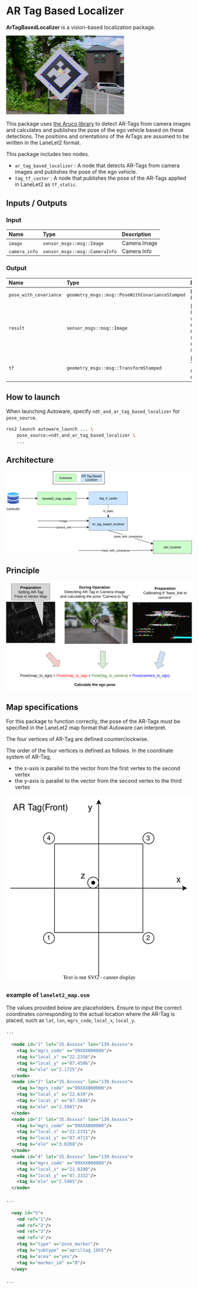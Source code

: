 # AR Tag Based Localizer

**ArTagBasedLocalizer** is a vision-based localization package.

<img src="./doc_image/ar_tag_image.png" width="320px">

This package uses [the Aruco library](https://index.ros.org/p/aruco/) to detect AR-Tags from camera images and calculates and publishes the pose of the ego vehicle based on these detections.
The positions and orientations of the ArTags are assumed to be written in the LaneLet2 format.

This package includes two nodes.

- `ar_tag_based_localizer` : A node that detects AR-Tags from camera images and publishes the pose of the ego vehicle.
- `tag_tf_caster` : A node that publishes the pose of the AR-Tags applied in LaneLet2 as `tf_static`.

## Inputs / Outputs

### Input

| Name          | Type                           | Description  |
| :------------ | :----------------------------- | :----------- |
| `image`       | `sensor_msgs::msg::Image`      | Camera Image |
| `camera_info` | `sensor_msgs::msg::CameraInfo` | Camera Info  |

### Output

| Name                   | Type                                            | Description                                                                               |
| :--------------------- | :---------------------------------------------- | :---------------------------------------------------------------------------------------- |
| `pose_with_covariance` | `geometry_msgs::msg::PoseWithCovarianceStamped` | Estimated Pose                                                                            |
| `result`               | `sensor_msgs::msg::Image`                       | [debug topic] Image in which marker detection results are superimposed on the input image |
| `tf`                   | `geometry_msgs::msg::TransformStamped`          | [debug topic] TF from camera to detected tag                                              |

## How to launch

When launching Autoware, specify `ndt_and_ar_tag_based_localizer` for `pose_source`.

```bash
ros2 launch autoware_launch ... \
    pose_source:=ndt_and_ar_tag_based_localizer \
    ...
```

## Architecture

![node diagram](./doc_image/node_diagram.drawio.svg)

## Principle

![principle](./doc_image/principle.png)

## Map specifications

For this package to function correctly, the pose of the AR-Tags must be specified in the LaneLet2 map format that Autoware can interpret.

The four vertices of AR-Tag are defined counterclockwise.

The order of the four vertices is defined as follows. In the coordinate system of AR-Tag,

- the x-axis is parallel to the vector from the first vertex to the second vertex
- the y-axis is parallel to the vector from the second vertex to the third vertex

![lanelet2 data structure](./doc_image/lanelet2_data_structure.drawio.svg)

### example of `lanelet2_map.osm`

The values provided below are placeholders.
Ensure to input the correct coordinates corresponding to the actual location where the AR-Tag is placed, such as `lat`, `lon`, `mgrs_code`, `local_x`, `local_y`.

```xml
...

  <node id="1" lat="35.8xxxxx" lon="139.6xxxxx">
    <tag k="mgrs_code" v="99XXX000000"/>
    <tag k="local_x" v="22.2356"/>
    <tag k="local_y" v="87.4506"/>
    <tag k="ele" v="2.1725"/>
  </node>
  <node id="2" lat="35.8xxxxx" lon="139.6xxxxx">
    <tag k="mgrs_code" v="99XXX000000"/>
    <tag k="local_x" v="22.639"/>
    <tag k="local_y" v="87.5886"/>
    <tag k="ele" v="2.5947"/>
  </node>
  <node id="3" lat="35.8xxxxx" lon="139.6xxxxx">
    <tag k="mgrs_code" v="99XXX000000"/>
    <tag k="local_x" v="22.2331"/>
    <tag k="local_y" v="87.4713"/>
    <tag k="ele" v="3.0208"/>
  </node>
  <node id="4" lat="35.8xxxxx" lon="139.6xxxxx">
    <tag k="mgrs_code" v="99XXX000000"/>
    <tag k="local_x" v="21.8298"/>
    <tag k="local_y" v="87.3332"/>
    <tag k="ele" v="2.5985"/>
  </node>

...

  <way id="5">
    <nd ref="1"/>
    <nd ref="2"/>
    <nd ref="3"/>
    <nd ref="4"/>
    <tag k="type" v="pose_marker"/>
    <tag k="subtype" v="apriltag_16h5"/>
    <tag k="area" v="yes"/>
    <tag k="marker_id" v="0"/>
  </way>

...

```
